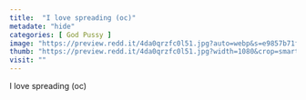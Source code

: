 ```yaml
---
title:  "I love spreading (oc)"
metadate: "hide"
categories: [ God Pussy ]
image: "https://preview.redd.it/4da0qrzfc0l51.jpg?auto=webp&s=e9857b71f287403fab0c182d30840191ab6391dd"
thumb: "https://preview.redd.it/4da0qrzfc0l51.jpg?width=1080&crop=smart&auto=webp&s=03fa8d6980c37e6adf3e697d013ae476e1a25492"
visit: ""
---
```

I love spreading (oc)
